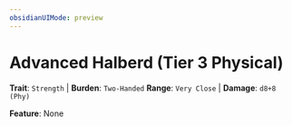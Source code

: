 ```yaml
---
obsidianUIMode: preview
---
```

# Advanced Halberd (Tier 3 Physical)

**Trait**: `Strength` | **Burden**: `Two-Handed`
**Range**: `Very Close` | **Damage**: `d8+8 (Phy)`

**Feature**: None
